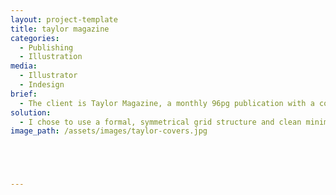 ```yaml
---
layout: project-template
title: taylor magazine
categories:
  - Publishing
  - Illustration
media:
  - Illustrator
  - Indesign
brief:
  - The client is Taylor Magazine, a monthly 96pg publication with a contemporary, creative, eccentric, individual, clean and ‘handmade edge’ look and feel. The job had two parts. First to illustrate two alternate covers based on one of the six features articles that month. Secondly to do layouts for these articles along with the contents pages, all within keeping with the vibe of the magazine.
solution:
  - I chose to use a formal, symmetrical grid structure and clean minimalist style to carry through both the covers and spreads. My covers are my interpretation of one of the articles on the mysterious and private artist Stanley Donwood (the creative mind behind Radiohead’s album art).
image_path: /assets/images/taylor-covers.jpg





---
```

